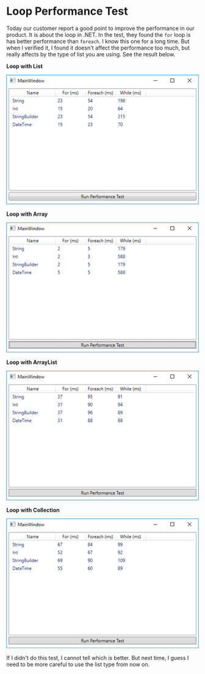 # Loop Performance Test

Today our customer report a good point to improve the performance in our product. It is about the loop in .NET. In the test, they found the `for` loop is has better performance than `foreach`. 
I know this one for a long time. But when I verified it, I found it doesn't affect the performance too much, but really affects by the type of list you are using. See the result below.

**Loop with List<T>**

![preview-list](https://github.com/howardchn/LoopPerformanceTest/blob/master/preview-list.png?raw=true)

**Loop with Array**

![preview-array](https://github.com/howardchn/LoopPerformanceTest/blob/master/preview-array.png?raw=true)

**Loop with ArrayList**

![preview-arraylist](https://github.com/howardchn/LoopPerformanceTest/blob/master/preview-arraylist.png?raw=true)


**Loop with Collection<T>**

![preview-collection](https://github.com/howardchn/LoopPerformanceTest/blob/master/preview-collection.png?raw=true)

If I didn't do this test, I cannot tell which is better. But next time, I guess I need to be more careful to use the list type from now on.